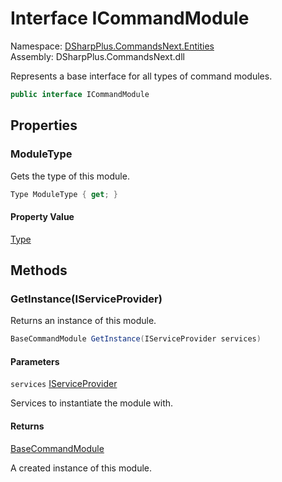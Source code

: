 # Interface ICommandModule

Namespace: [DSharpPlus.CommandsNext.Entities](DSharpPlus.CommandsNext.Entities.md)  
Assembly: DSharpPlus.CommandsNext.dll

Represents a base interface for all types of command modules.

```csharp
public interface ICommandModule
```

## Properties

### <a id="DSharpPlus_CommandsNext_Entities_ICommandModule_ModuleType"></a>ModuleType

Gets the type of this module.

```csharp
Type ModuleType { get; }
```

#### Property Value

[Type](https://learn.microsoft.com/dotnet/api/system.type)

## Methods

### <a id="DSharpPlus_CommandsNext_Entities_ICommandModule_GetInstance_System_IServiceProvider_"></a>GetInstance\(IServiceProvider\)

Returns an instance of this module.

```csharp
BaseCommandModule GetInstance(IServiceProvider services)
```

#### Parameters

`services` [IServiceProvider](https://learn.microsoft.com/dotnet/api/system.iserviceprovider)

Services to instantiate the module with.

#### Returns

[BaseCommandModule](DSharpPlus.CommandsNext.BaseCommandModule.md)

A created instance of this module.

